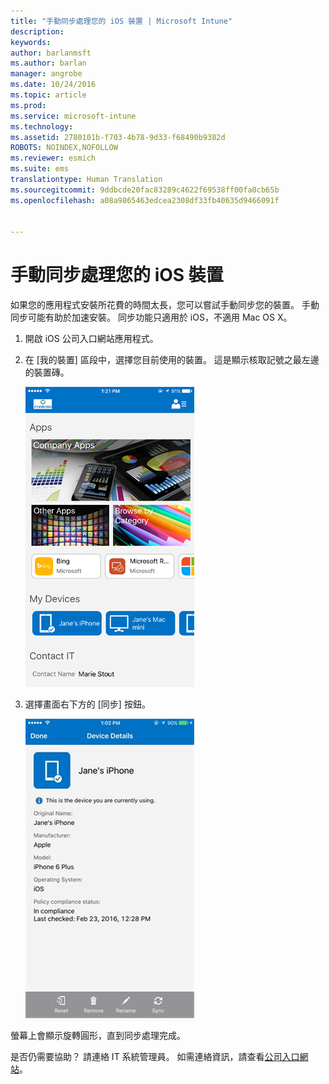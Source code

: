 ```yaml
---
title: "手動同步處理您的 iOS 裝置 | Microsoft Intune"
description: 
keywords: 
author: barlanmsft
ms.author: barlan
manager: angrobe
ms.date: 10/24/2016
ms.topic: article
ms.prod: 
ms.service: microsoft-intune
ms.technology: 
ms.assetid: 2780101b-f703-4b78-9d33-f68490b9382d
ROBOTS: NOINDEX,NOFOLLOW
ms.reviewer: esmich
ms.suite: ems
translationtype: Human Translation
ms.sourcegitcommit: 9ddbcde20fac83289c4622f69538ff00fa0cb65b
ms.openlocfilehash: a08a9865463edcea2308df33fb40635d9466091f


---
```



# <a name="sync-your-ios-device-manually"></a>手動同步處理您的 iOS 裝置

如果您的應用程式安裝所花費的時間太長，您可以嘗試手動同步您的裝置。 手動同步可能有助於加速安裝。 同步功能只適用於 iOS，不適用 Mac OS X。

1. 開啟 iOS 公司入口網站應用程式。

2. 在 [我的裝置] 區段中，選擇您目前使用的裝置。 這是顯示核取記號之最左邊的裝置磚。

    ![裝置畫面與 [我的裝置] 區段](./media/ios-sync-1-comp-portal-apps.png)

3.  選擇畫面右下方的 [同步] 按鈕。

    ![裝置詳細資料與 [同步] 按鈕](./media/ios-sync-2-sync-button.png)

螢幕上會顯示旋轉圓形，直到同步處理完成。

是否仍需要協助？ 請連絡 IT 系統管理員。 如需連絡資訊，請查看[公司入口網站](http://portal.manage.microsoft.com)。



<!--HONumber=Nov16_HO1-->


